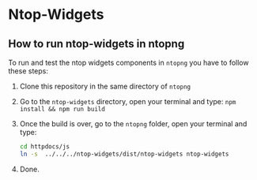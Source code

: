 # Ntop-Widgets

## How to run ntop-widgets in ntopng

To run and test the ntop widgets components in `ntopng` you have to follow these steps:

1. Clone this repository in the same directory of `ntopng`
2. Go to the `ntop-widgets` directory, open your terminal and type: `npm install && npm run build`
3. Once the build is over, go to the `ntopng` folder, open your terminal and type:

    ```bash
    cd httpdocs/js
    ln -s  ../../../ntop-widgets/dist/ntop-widgets ntop-widgets
    ```

4. Done.
